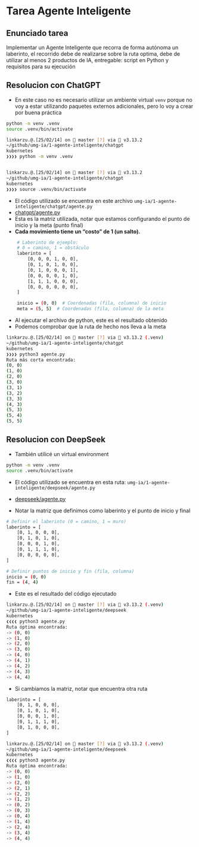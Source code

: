 # Tarea Agente Inteligente

## Enunciado tarea

Implementar un Agente Inteligente que recorra de forma autónoma un laberinto, el
recorrido debe de realizarse sobre la ruta optima, debe de utilizar al menos 2
productos de IA, entregable: script en Python y requisitos para su ejecución

## Resolucion con ChatGPT

- En este caso no es necesario utilizar un ambiente virtual `venv` porque no voy
  a estar utilizando paquetes externos adicionales, pero lo voy a crear por
  buena práctica

```bash
python -m venv .venv
source .venv/bin/activate
```

```bash
linkarzu.@.[25/02/14] on  master [?] via 🐍 v3.13.2
~/github/umg-ia/1-agente-inteligente/chatgpt
kubernetes
❯❯❯❯ python -m venv .venv


linkarzu.@.[25/02/14] on  master [?] via 🐍 v3.13.2
~/github/umg-ia/1-agente-inteligente/chatgpt
kubernetes
❯❯❯❯ source .venv/bin/activate
```

- El código utilizado se encuentra en este archivo
  `umg-ia/1-agente-inteligente/chatgpt/agente.py`
- [chatgpt/agente.py](https://github.com/linkarzu/umg-ia/blob/master/1-agente-inteligente/chatgpt/agente.py)
- Esta es la matriz utilizada, notar que estamos configurando el punto de inicio
  y la meta (punto final)
- **Cada movimiento tiene un “costo” de 1 (un salto).**

```bash
    # Laberinto de ejemplo:
    # 0 = camino, 1 = obstáculo
    laberinto = [
        [0, 0, 0, 1, 0, 0],
        [0, 1, 0, 1, 0, 0],
        [0, 1, 0, 0, 0, 1],
        [0, 0, 0, 0, 1, 0],
        [1, 1, 1, 0, 0, 0],
        [0, 0, 0, 0, 0, 0],
    ]

    inicio = (0, 0)  # Coordenadas (fila, columna) de inicio
    meta = (5, 5)  # Coordenadas (fila, columna) de la meta
```

- Al ejecutar el archivo de python, este es el resultado obtenido
- Podemos comprobar que la ruta de hecho nos lleva a la meta

```bash
linkarzu.@.[25/02/14] on  master [?] via 🐍 v3.13.2 (.venv)
~/github/umg-ia/1-agente-inteligente/chatgpt
kubernetes
❯❯❯❯ python3 agente.py
Ruta más corta encontrada:
(0, 0)
(1, 0)
(2, 0)
(3, 0)
(3, 1)
(3, 2)
(3, 3)
(4, 3)
(5, 3)
(5, 4)
(5, 5)
```

## Resolucion con DeepSeek

- También utilicé un virtual environment

```bash
python -m venv .venv
source .venv/bin/activate
```

- El código utilizado se encuentra en esta ruta:
  `umg-ia/1-agente-inteligente/deepseek/agente.py`
- [deepseek/agente.py](https://github.com/linkarzu/umg-ia/blob/master/1-agente-inteligente/deepseek/agente.py)

- Notar la matriz que definimos como laberinto y el punto de inicio y final

```bash
# Definir el laberinto (0 = camino, 1 = muro)
laberinto = [
    [0, 1, 0, 0, 0],
    [0, 1, 0, 1, 0],
    [0, 0, 0, 1, 0],
    [0, 1, 1, 1, 0],
    [0, 0, 0, 0, 0],
]

# Definir puntos de inicio y fin (fila, columna)
inicio = (0, 0)
fin = (4, 4)
```

- Este es el resultado del código ejecutado

```bash
linkarzu.@.[25/02/14] on  master [?] via 🐍 v3.13.2 (.venv)
~/github/umg-ia/1-agente-inteligente/deepseek
kubernetes
❮❮❮❮ python3 agente.py
Ruta óptima encontrada:
-> (0, 0)
-> (1, 0)
-> (2, 0)
-> (3, 0)
-> (4, 0)
-> (4, 1)
-> (4, 2)
-> (4, 3)
-> (4, 4)
```

- Si cambiamos la matriz, notar que encuentra otra ruta

```bash
laberinto = [
    [0, 1, 0, 0, 0],
    [0, 1, 0, 1, 0],
    [0, 0, 0, 1, 0],
    [0, 1, 1, 1, 0],
    [0, 1, 0, 0, 0],
]
```

```bash
linkarzu.@.[25/02/14] on  master [?] via 🐍 v3.13.2 (.venv)
~/github/umg-ia/1-agente-inteligente/deepseek
kubernetes
❮❮❮❮ python3 agente.py
Ruta óptima encontrada:
-> (0, 0)
-> (1, 0)
-> (2, 0)
-> (2, 1)
-> (2, 2)
-> (1, 2)
-> (0, 2)
-> (0, 3)
-> (0, 4)
-> (1, 4)
-> (2, 4)
-> (3, 4)
-> (4, 4)
```
